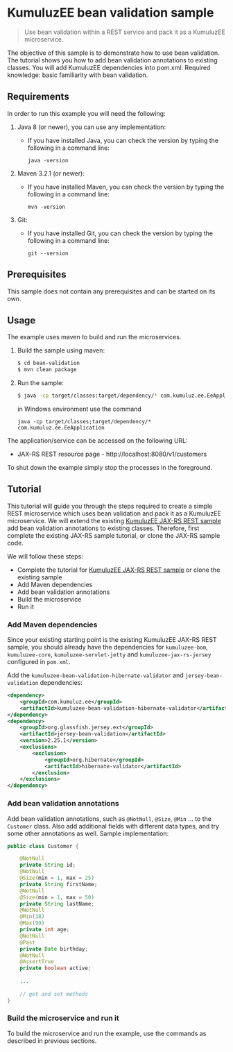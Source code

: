 # KumuluzEE bean validation sample

> Use bean validation within a REST service and pack it as a KumuluzEE microservice.

The objective of this sample is to demonstrate how to use bean validation. The tutorial shows you how to add bean validation annotations to existing classes. You will add KumuluzEE dependencies into pom.xml. Required knowledge: basic familiarity with bean validation.

## Requirements

In order to run this example you will need the following:

1. Java 8 (or newer), you can use any implementation:
    * If you have installed Java, you can check the version by typing the following in a command line:
        
        ```
        java -version
        ```

2. Maven 3.2.1 (or newer):
    * If you have installed Maven, you can check the version by typing the following in a command line:
        
        ```
        mvn -version
        ```
3. Git:
    * If you have installed Git, you can check the version by typing the following in a command line:
    
        ```
        git --version
        ```
    

## Prerequisites

This sample does not contain any prerequisites and can be started on its own.

## Usage

The example uses maven to build and run the microservices.

1. Build the sample using maven:

    ```bash
    $ cd bean-validation
    $ mvn clean package
    ```

2. Run the sample:

    ```bash
    $ java -cp target/classes:target/dependency/* com.kumuluz.ee.EeApplication
    ```
    
    in Windows environment use the command
    ```batch
    java -cp target/classes;target/dependency/* com.kumuluz.ee.EeApplication
    ```
    
The application/service can be accessed on the following URL:
* JAX-RS REST resource page - http://localhost:8080/v1/customers

To shut down the example simply stop the processes in the foreground.

## Tutorial
This tutorial will guide you through the steps required to create a simple REST microservice which uses bean validation and pack it as a KumuluzEE microservice. We will extend the existing [KumuluzEE JAX-RS REST sample](https://github.com/kumuluz/kumuluzee-samples/tree/master/jax-rs) add bean validation annotations to existing classes. 
Therefore, first complete the existing JAX-RS sample tutorial, or clone the JAX-RS sample code.

We will follow these steps:
* Complete the tutorial for [KumuluzEE JAX-RS REST sample](https://github.com/kumuluz/kumuluzee-samples/tree/master/jax-rs) or clone the existing sample
* Add Maven dependencies
* Add bean validation annotations
* Build the microservice
* Run it

### Add Maven dependencies

Since your existing starting point is the existing KumuluzEE JAX-RS REST sample, you should already have the dependencies for `kumuluzee-bom`, `kumuluzee-core`, `kumuluzee-servlet-jetty` and `kumuluzee-jax-rs-jersey` configured in `pom.xml`.

Add the `kumuluzee-bean-validation-hibernate-validator` and `jersey-bean-validation` dependencies:
```xml
<dependency>
    <groupId>com.kumuluz.ee</groupId>
    <artifactId>kumuluzee-bean-validation-hibernate-validator</artifactId>
</dependency>
<dependency>
    <groupId>org.glassfish.jersey.ext</groupId>
    <artifactId>jersey-bean-validation</artifactId>
    <version>2.25.1</version>
    <exclusions>
        <exclusion>
            <groupId>org.hibernate</groupId>
            <artifactId>hibernate-validator</artifactId>
        </exclusion>
    </exclusions>
</dependency>
```

### Add bean validation annotations

Add bean validation annotations, such as `@NotNull`, `@Size`, `@Min` ... to the `Customer` class.
 Also add additional fields with different data types, and try some other annotations as well.
Sample implementation:

```java
public class Customer {

    @NotNull
    private String id;
    @NotNull
    @Size(min = 1, max = 25)
    private String firstName;
    @NotNull
    @Size(min = 1, max = 50)
    private String lastName;
    @NotNull
    @Min(18)
    @Max(99)
    private int age;
    @NotNull
    @Past
    private Date birthday;
    @NotNull
    @AssertTrue
    private boolean active;
    
    ...
    
    // get and set methods
}
```

### Build the microservice and run it

To build the microservice and run the example, use the commands as described in previous sections.
